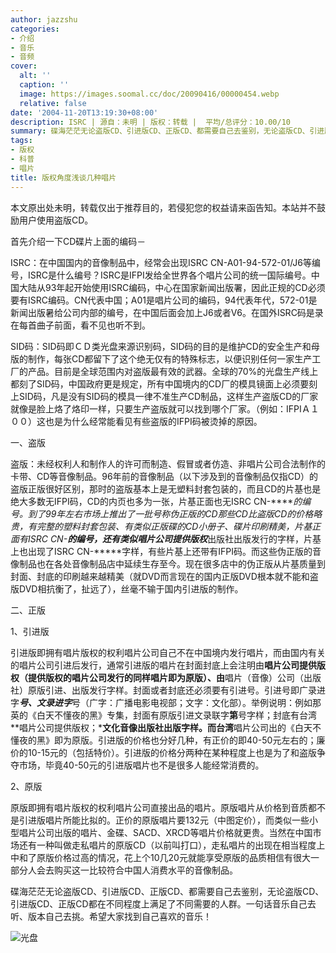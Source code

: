 ```yaml
---
author: jazzshu
categories:
- 介绍
- 音乐
- 音频
cover:
  alt: ''
  caption: ''
  image: https://images.soomal.cc/doc/20090416/00000454.webp
  relative: false
date: '2004-11-20T13:19:30+08:00'
description: ISRC | 源自：未明 | 版权：转载 |  平均/总评分：10.00/10
summary: 碟海茫茫无论盗版CD、引进版CD、正版CD、都需要自己去鉴别，无论盗版CD、引进版CD、正版CD都在不同程度上满足了不同需要的人群。一句话音乐自己去听、版本自己去挑。希望大家找到自己喜欢的音乐
tags:
- 版权
- 科普
- 唱片
title: 版权角度浅谈几种唱片
---
```


本文原出处未明，转载仅出于推荐目的，若侵犯您的权益请来函告知。本站并不鼓励用户使用盗版CD。

首先介绍一下CD碟片上面的编码－

ISRC：在中国国内的音像制品中，经常会出现ISRC CN-A01-94-572-01/J6等编号，ISRC是什么编号？ISRC是IFPI发给全世界各个唱片公司的统一国际编号。中国大陆从93年起开始使用ISRC编码，中心在国家新闻出版署，因此正规的CD必须要有ISRC编码。CN代表中国；A01是唱片公司的编码，94代表年代，572-01是新闻出版暑给公司内部的编号，在中国后面会加上J6或者V6。在国外ISRC码是录在每首曲子前面，看不见也听不到。

SID码：SID码即ＣＤ类光盘来源识别码，SID码的目的是维护CD的安全生产和母版的制作，每张CD都留下了这个绝无仅有的特殊标志，以便识别任何一家生产工厂的产品。目前是全球范围内对盗版最有效的武器。全球的70%的光盘生产线上都刻了SID码，中国政府更是规定，所有中国境内的CD厂的模具镜面上必须要刻上SID码，凡是没有SID码的模具一律不准生产CD制品，这样生产盗版CD的厂家就像是脸上烙了烙印一样，只要生产盗版就可以找到哪个厂家。（例如：IFPIＡ１００）这也是为什么经常能看见有些盗版的IFPI码被烫掉的原因。

一、盗版

盗版：未经权利人和制作人的许可而制造、假冒或者仿造、非唱片公司合法制作的卡带、CD等音像制品。96年前的音像制品（以下涉及到的音像制品仅指CD）的盗版正版很好区别，那时的盗版基本上是无塑料封套包装的，而且CD的片基也是绝大多数无IFPI码，CD的内页也多为一张，片基正面也无ISRC CN-*****的编号。到了99年左右市场上推出了一批号称伪正版的CD那些CD比盗版CD的价格略贵，有完整的塑料封套包装、有类似正版碟的CD小册子、碟片印刷精美，片基正面有ISRC CN-*****的编号，还有类似***唱片公司提供版权***出版社出版发行的字样，片基上也出现了ISRC CN-*****字样，有些片基上还带有IFPI码。而这些伪正版的音像制品也在各处音像制品店中延续生存至今。现在很多店中的伪正版从片基质量到封面、封底的印刷越来越精美（就DVD而言现在的国内正版DVD根本就不能和盗版DVD相抗衡了，扯远了），丝毫不输于国内引进版的制作。

二、正版

1、引进版

引进版即拥有唱片版权的权利唱片公司自己不在中国境内发行唱片，而由国内有关的唱片公司引进后发行，通常引进版的唱片在封面封底上会注明由**唱片公司提供版权（提供版权的唱片公司发行的同样唱片即为原版）、由**唱片（音像）公司（出版社）原版引进、出版发行字样。封面或者封底还必须要有引进号。引进号即广录进字***号、文录进字***号（广字：广播电影电视部；文字：文化部）。举例说明：例如那英的《白天不懂夜的黑》专集，封面有原版引进文录联字**第**号字样；封底有台湾**唱片公司提供版权；***文化音像出版社出版字样。而台湾**唱片公司出的《白天不懂夜的黑》即为原版。引进版的价格也分好几种，有正价的即40-50元左右的；廉价的10-15元的（包括特价）。引进版的价格分两种在某种程度上也是为了和盗版争夺市场，毕竟40-50元的引进版唱片也不是很多人能经常消费的。

2、原版

原版即拥有唱片版权的权利唱片公司直接出品的唱片。原版唱片从价格到音质都不是引进版唱片所能比拟的。正价的原版唱片要132元（中图定价），而类似一些小型唱片公司出版的唱片、金碟、SACD、XRCD等唱片价格就更贵。当然在中国市场还有一种叫做走私唱片的原版CD（以前叫打口），走私唱片的出现在相当程度上中和了原版价格过高的情况，花上个10几20元就能享受原版的品质相信有很大一部分人会去购买这一比较符合中国人消费水平的音像制品。

碟海茫茫无论盗版CD、引进版CD、正版CD、都需要自己去鉴别，无论盗版CD、引进版CD、正版CD都在不同程度上满足了不同需要的人群。一句话音乐自己去听、版本自己去挑。希望大家找到自己喜欢的音乐！



![光盘](https://images.soomal.cc/doc/20090416/00000454.webp)